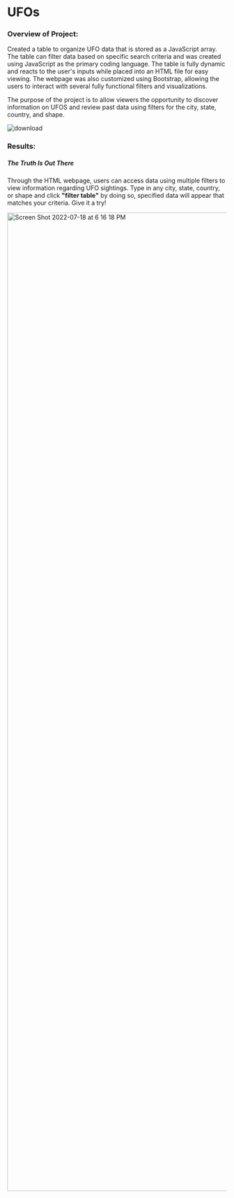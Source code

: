 # UFOs
### Overview of Project: 
Created a table to organize UFO data that is stored as a JavaScript array. The table can filter data based on specific search criteria and was created using JavaScript as the primary coding language. The table is fully dynamic and reacts to the user's inputs while placed into an HTML file for easy viewing. The webpage was also customized using Bootstrap, allowing the users to interact with several fully functional filters and visualizations. 

The purpose of the project is to allow viewers the opportunity to discover information on UFOS and review past data using filters for the city, state, country, and shape.

![download](https://user-images.githubusercontent.com/104043438/179637643-aa65e58a-0a7e-46fb-8a8f-a51e4dec4fb5.jpg)

### Results: 
##### The Truth Is Out There
Through the HTML webpage, users can access data using multiple filters to view information regarding UFO sightings. Type in any city, state, country, or shape and click **"filter table"** by doing so, specified data will appear that matches your criteria. Give it a try!

<img width="2240" alt="Screen Shot 2022-07-18 at 6 16 18 PM" src="https://user-images.githubusercontent.com/104043438/179638258-c85d1d16-dc9e-40d6-b198-892bce08c2bd.png">

